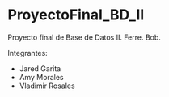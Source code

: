 # ProyectoFinal_BD_II
Proyecto final de Base de Datos II. Ferre. Bob.

Integrantes:

- Jared Garita
- Amy Morales
- Vladimir Rosales
